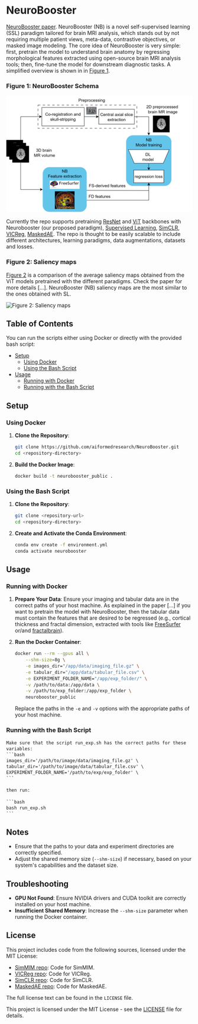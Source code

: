 # NeuroBooster

[NeuroBooster paper](...). NeuroBooster (NB) is a novel self-supervised learning (SSL) paradigm tailored for brain MRI analysis, which stands out by not requiring multiple patient views, meta-data, contrastive objectives, or masked image modeling. The core idea of NeuroBooster is very simple: first, pretrain the model to understand brain anatomy by regressing morphological features extracted using open-source brain MRI analysis tools; then, fine-tune the model for downstream diagnostic tasks. A simplified overview is shown in in [Figure 1](readme_images/NeuroBooster.png).

### Figure 1: NeuroBooster Schema
![Figure 1: General NeuroBooster Schema](readme_images/NeuroBooster_neuroimaging.png)

Currently the repo supports pretraining [ResNet](https://arxiv.org/abs/1512.03385) and [ViT](https://arxiv.org/abs/2010.11929) backbones with Neurobooster (our proposed paradigm),  [Supervised Learning](https://arxiv.org/abs/1512.03385), [SimCLR](https://arxiv.org/abs/2002.05709), [VICReg](https://arxiv.org/abs/2105.04906), [MaskedAE](https://arxiv.org/abs/2111.06377). The repo is thought to be easily scalable to include different architectures, learning paradigms, data augmentations, datasets and losses. 

### Figure 2: Saliency maps

[Figure 2](readme_images/saliency_comparison_with_similarity.png) is a comparison of the average saliency maps obtained from the ViT models pretrained with the different paradigms. Check the paper for more details [...]. NeuroBooster (NB) saliency maps are the most similar to the ones obtained with SL.

![Figure 2: Saliency maps](readme_images/saliency_comparison_with_similarity.png)

## Table of Contents
You can run the scripts either using Docker or directly with the provided bash script:

- [Setup](#setup)
  - [Using Docker](#using-docker)
  - [Using the Bash Script](#using-the-bash-script)
- [Usage](#usage)
  - [Running with Docker](#running-with-docker)
  - [Running with the Bash Script](#running-with-the-bash-script)

## Setup

### Using Docker

1. **Clone the Repository**:
    ```bash
    git clone https://github.com/aiformedresearch/NeuroBooster.git
    cd <repository-directory>
    ```

2. **Build the Docker Image**:
    ```bash
    docker build -t neurobooster_public .
    ```

### Using the Bash Script

1. **Clone the Repository**:
    ```bash
    git clone <repository-url>
    cd <repository-directory>
    ```

2. **Create and Activate the Conda Environment**:
    ```bash
    conda env create -f environment.yml
    conda activate neurobooster
    ```

## Usage

### Running with Docker

1. **Prepare Your Data**:
    Ensure your imaging and tabular data are in the correct paths of your host machine. As explained in the paper [...] if you want to pretrain the model with NeuroBooster, then the tabular data must contain the features that are desired to be regressed (e.g., cortical thickness and fractal dimension, extracted with tools like [FreeSurfer](https://surfer.nmr.mgh.harvard.edu/) or/and [fractalbrain](https://github.com/chiaramarzi/fractalbrain-toolkit)). 

2. **Run the Docker Container**:
    ```bash
    docker run --rm --gpus all \
        --shm-size=8g \
        -e images_dir="/app/data/imaging_file.gz" \
        -e tabular_dir="/app/data/tabular_file.csv" \
        -e EXPERIMENT_FOLDER_NAME="/app/exp_folder/" \
        -v /path/to/data:/app/data \
        -v /path/to/exp_folder:/app/exp_folder \
        neurobooster_public
    ```

    Replace the paths in the `-e` and `-v` options with the appropriate paths of your host machine.

### Running with the Bash Script
    Make sure that the script run_exp.sh has the correct paths for these variables:
    ```bash
    images_dir='/path/to/image/data/imaging_file.gz' \
    tabular_dir='/path/to/image/data/tabular_file.csv' \
    EXPERIMENT_FOLDER_NAME='/path/to/exp/exp_folder' \
    ```

    then run:

    ```bash
    bash run_exp.sh
    ```
## Notes

- Ensure that the paths to your data and experiment directories are correctly specified.
- Adjust the shared memory size (`--shm-size`) if necessary, based on your system's capabilities and the dataset size.

## Troubleshooting

- **GPU Not Found**: Ensure NVIDIA drivers and CUDA toolkit are correctly installed on your host machine.
- **Insufficient Shared Memory**: Increase the `--shm-size` parameter when running the Docker container.

## License

This project includes code from the following sources, licensed under the MIT License:

- [SimMIM repo](https://github.com/microsoft/SimMIM): Code for SimMIM.
- [VICReg repo](https://github.com/facebookresearch/vicreg): Code for 
VICReg.
- [SimCLR repo](https://github.com/google-research/simclr): Code for SimCLR.
- [MaskedAE repo](https://github.com/facebookresearch/mae): Code for 
MaskedAE.

The full license text can be found in the `LICENSE` file.

This project is licensed under the MIT License - see the [LICENSE](LICENSE) file for details.

